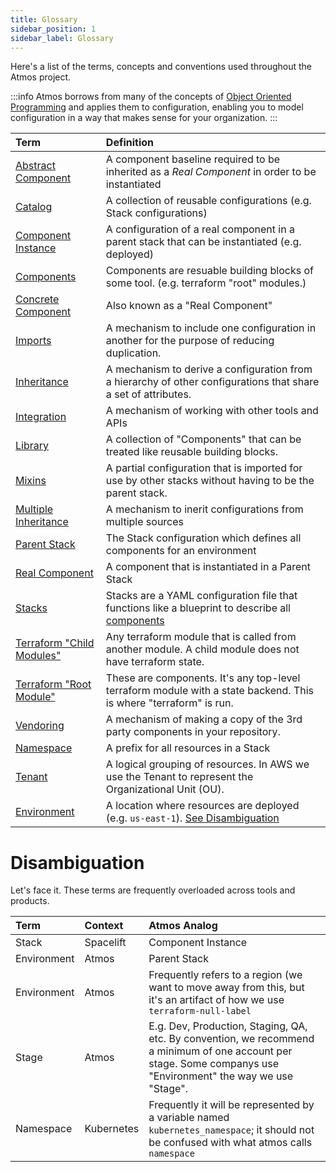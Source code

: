 ```yaml
---
title: Glossary
sidebar_position: 1
sidebar_label: Glossary
---
```


Here's a list of the terms, concepts and conventions used throughout the Atmos project.

:::info
Atmos borrows from many of the concepts of [Object Oriented Programming](https://en.wikipedia.org/wiki/Object-oriented_programming) and applies them to configuration, enabling you to model configuration in a way that makes sense for your organization.
:::

| **Term**                                                                                              | **Definition**                                                                                                               |
| :---------------------------------------------------------------------------------------------------- | :--------------------------------------------------------------------------------------------------------------------------- |
| [Abstract Component](/core-concepts/components)                                                       | A component baseline required to be inherited as a *Real Component* in order to be instantiated                              |
| [Catalog](/core-concepts/stacks)                                                                      | A collection of reusable configurations (e.g. Stack configurations)                                                          |
| [Component Instance](/core-concepts/components)                                                       | A configuration of a real component in a parent stack that can be instantiated (e.g. deployed)                               |
| [Components](/core-concepts/components)                                                               | Components are resuable building blocks of some tool. (e.g. terraform "root" modules.)                                       |
| [Concrete Component](/core-concepts/components)                                                       | Also known as a "Real Component"                                                                                             |
| [Imports](/core-concepts/stacks/imports)                                                              | A mechanism to include one configuration in another for the purpose of reducing duplication.                                 |
| [Inheritance](/core-concepts/components/component-inheritance)                                        | A mechanism to derive a configuration from a hierarchy of other configurations that share a set of attributes.               |
| [Integration](/integrations)                                                                          | A mechanism of working with other tools and APIs                                                                             |
| [Library](/core-concepts/components/component-library)                                                | A collection of "Components" that can be treated like reusable building blocks.                                              |
| [Mixins](/core-concepts/stacks/mixins)                                                                | A partial configuration that is imported for use by other stacks without having to be the parent stack.                      |
| [Multiple Inheritance](/core-concepts/components)                                                     | A mechanism to inerit configurations from multiple sources                                                                   |
| [Parent Stack](/core-concepts/components)                                                             | The Stack configuration which defines all components for an environment                                                      |
| [Real Component](/core-concepts/components)                                                           | A component that is instantiated in a Parent Stack                                                                           |
| [Stacks](/core-concepts/stacks)                                                                       | Stacks are a YAML configuration file that functions like a blueprint to describe all [components](/core-concepts/components) |
| [Terraform "Child Modules"](https://developer.hashicorp.com/terraform/language/modules#child-modules) | Any terraform module that is called from another module. A child module does not have terraform state.                       |
| [Terraform "Root Module"](https://developer.hashicorp.com/terraform/language/modules#child-modules)   | These are components. It's any top-level terraform module with a state backend. This is where "terraform" is run.            |
| [Vendoring](/core-concepts/components/component-vendoring)                                            | A mechanism of making a copy of the 3rd party components in your repository.                                                 |
| [Namespace](/core-concepts/stacks)                                                                    | A prefix for all resources in a Stack                                                                                        |
| [Tenant](/core-concepts/stacks)                                                                       | A logical grouping of resources. In AWS we use the Tenant to represent the Organizational Unit (OU).                         |
| [Environment](/core-concepts/stacks)                                                                  | A location where resources are deployed (e.g. `us-east-1`). [See Disambiguation](#disambiguation)                            |



# Disambiguation

Let's face it. These terms are frequently overloaded across tools and products.

| Term        | Context    | Atmos Analog                                                                                                                                                    |
| :---------- | :--------- | :-------------------------------------------------------------------------------------------------------------------------------------------------------------- |
| Stack       | Spacelift  | Component Instance                                                                                                                                              |
| Environment | Atmos      | Parent Stack                                                                                                                                                    |
| Environment | Atmos      | Frequently refers to a region (we want to move away from this, but it's an artifact of how we use `terraform-null-label`                                        |
| Stage       | Atmos      | E.g. Dev, Production, Staging, QA, etc. By convention, we recommend a minimum of one account per stage. Some companys use "Environment" the way we use "Stage". |
| Namespace   | Kubernetes | Frequently it will be represented by a variable named `kubernetes_namespace`; it should not be confused with what atmos calls `namespace`                       |
